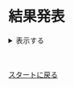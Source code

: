 # 結果発表

<details><summary>表示する</summary>
あなたは1完です！再チャレンジしよう！
</details>

<br>
<br>

[スタートに戻る](gate.md)